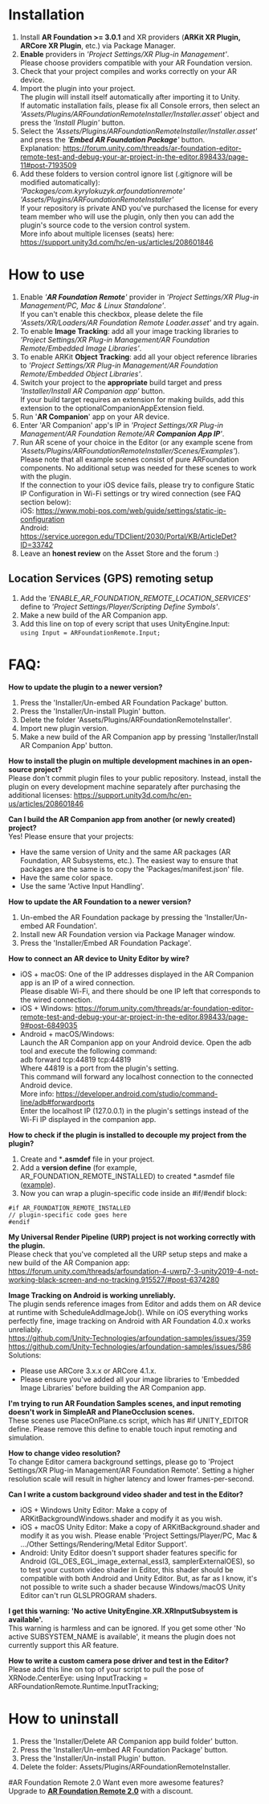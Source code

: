 # Installation
1. Install **AR Foundation >= 3.0.1** and XR providers (**ARKit XR Plugin, ARCore XR Plugin**, etc.) via Package Manager.
2. **Enable** providers in *'Project Settings/XR Plug-in Management'*.   
Please choose providers compatible with your AR Foundation version.  
3. Check that your project compiles and works correctly on your AR device.  
4. Import the plugin into your project.  
The plugin will install itself automatically after importing it to Unity.  
If automatic installation fails, please fix all Console errors, then select an *'Assets/Plugins/ARFoundationRemoteInstaller/Installer.asset'* object and press the *'Install Plugin'* button.  
 5. Select the *'Assets/Plugins/ARFoundationRemoteInstaller/Installer.asset'* and press the *'**Embed AR Foundation Package**'* button.  
Explanation: https://forum.unity.com/threads/ar-foundation-editor-remote-test-and-debug-your-ar-project-in-the-editor.898433/page-11#post-7193509  
5. Add these folders to version control ignore list (.gitignore will be modified automatically):  
*'Packages/com.kyrylokuzyk.arfoundationremote'  
'Assets/Plugins/ARFoundationRemoteInstaller'*  
If your repository is private AND you've purchased the license for every team member who will use the plugin, only then you can add the plugin's source code to the version control system.  
More info about multiple licenses (seats) here: https://support.unity3d.com/hc/en-us/articles/208601846  
            
# How to use
1. Enable *'**AR Foundation Remote**'* provider in *'Project Settings/XR Plug-in Management/PC, Mac & Linux Standalone'*.  
If you can't enable this checkbox, please delete the file *'Assets/XR/Loaders/AR Foundation Remote Loader.asset'* and try again.  
2. To enable **Image Tracking**: add all your image tracking libraries to *'Project Settings/XR Plug-in Management/AR Foundation Remote/Embedded Image Libraries'*.  
3. To enable ARKit **Object Tracking**: add all your object reference libraries to *'Project Settings/XR Plug-in Management/AR Foundation Remote/Embedded Object Libraries'*.  
4. Switch your project to the **appropriate** build target and press *'Installer/Install AR Companion app'* button.  
If your build target requires an extension for making builds, add this extension to the optionalCompanionAppExtension field.  
5. Run '**AR Companion**' app on your AR device.  
6. Enter 'AR Companion' app's IP in *'Project Settings/XR Plug-in Management/AR Foundation Remote/AR **Companion App IP**'*.  
7. Run AR scene of your choice in the Editor (or any example scene from *'Assets/Plugins/ARFoundationRemoteInstaller/Scenes/Examples'*).  
Please note that all example scenes consist of pure ARFoundation components. No additional setup was needed for these scenes to work with the plugin.  
If the connection to your iOS device fails, please try to configure Static IP Configuration in Wi-Fi settings or try wired connection (see FAQ section below):  
iOS: https://www.mobi-pos.com/web/guide/settings/static-ip-configuration  
Android: https://service.uoregon.edu/TDClient/2030/Portal/KB/ArticleDet?ID=33742  
8. Leave an **honest review** on the Asset Store and the forum :)  
  
  
## Location Services (GPS) remoting setup  
1. Add the *'ENABLE_AR_FOUNDATION_REMOTE_LOCATION_SERVICES'* define to *'Project Settings/Player/Scripting Define Symbols'*.  
2. Make a new build of the AR Companion app.  
3. Add this line on top of every script that uses UnityEngine.Input:    
`using Input = ARFoundationRemote.Input;`
  
# FAQ:    
**How to update the plugin to a newer version?**  
1. Press the 'Installer/Un-embed AR Foundation Package' button.  
2. Press the 'Installer/Un-install Plugin' button.  
3. Delete the folder 'Assets/Plugins/ARFoundationRemoteInstaller'.
4. Import new plugin version.
5. Make a new build of the AR Companion app by pressing 'Installer/Install AR Companion App' button.  
      
**How to install the plugin on multiple development machines in an open-source project?**  
Please don't commit plugin files to your public repository. Instead, install the plugin on every development machine separately after purchasing the additional licenses: https://support.unity3d.com/hc/en-us/articles/208601846  
 
**Can I build the AR Companion app from another (or newly created) project?**  
Yes! Please ensure that your projects:
 - Have the same version of Unity and the same AR packages (AR Foundation, AR Subsystems, etc.). The easiest way to ensure that packages are the same is to copy the 'Packages/manifest.json' file. 
 - Have the same color space. 
 - Use the same 'Active Input Handling'.     

**How to update the AR Foundation to a newer version?**  
 1. Un-embed the AR Foundation package by pressing the 'Installer/Un-embed AR Foundation'. 
 2. Install new AR Foundation version via Package Manager window. 
 3. Press the 'Installer/Embed AR Foundation Package'.     
 
**How to connect an AR device to Unity Editor by wire?**  
 - iOS + macOS: One of the IP addresses displayed in the AR Companion app is an IP of a wired connection.            
 Please disable Wi-Fi, and there should be one IP left that corresponds to the wired connection.  
 - iOS + Windows: https://forum.unity.com/threads/ar-foundation-editor-remote-test-and-debug-your-ar-project-in-the-editor.898433/page-9#post-6849035  
 - Android + macOS/Windows:  
   Launch the AR Companion app on your Android device. Open the adb tool and execute the following command:  
   adb forward tcp:44819 tcp:44819  
   Where 44819 is a port from the plugin's setting.  
   This command will forward any localhost connection to the connected Android device.  
   More info: https://developer.android.com/studio/command-line/adb#forwardports  
   Enter the localhost IP (127.0.0.1) in the plugin's settings instead of the Wi-Fi IP displayed in the companion app.      

**How to check if the plugin is installed to decouple my project from the plugin?**
1. Create and ***.asmdef** file in your project.
2. Add a **version define** (for example, AR_FOUNDATION_REMOTE_INSTALLED) to created *.asmdef file ([example](https://forum.unity.com/threads/ar-foundation-editor-remote-test-and-debug-your-ar-project-in-the-editor.898433/page-7#post-6561910)).
3. Now you can wrap a plugin-specific code inside an #if/#endif block:
```    
#if AR_FOUNDATION_REMOTE_INSTALLED  
// plugin-specific code goes here  
#endif
```

**My Universal Render Pipeline (URP) project is not working correctly with the plugin.**  
Please check that you've completed all the URP setup steps and make a new build of the AR Companion app: https://forum.unity.com/threads/arfoundation-4-uwrp7-3-unity2019-4-not-working-black-screen-and-no-tracking.915527/#post-6374280

**Image Tracking on Android is working unreliably.**  
The plugin sends reference images from Editor and adds them on AR device at runtime with ScheduleAddImageJob().        While on iOS everything works perfectly fine, image tracking on Android with AR Foundation 4.0.x works unreliably.   
        https://github.com/Unity-Technologies/arfoundation-samples/issues/359   
        https://github.com/Unity-Technologies/arfoundation-samples/issues/586  
 Solutions: 
 - Please use ARCore 3.x.x or ARCore 4.1.x. 
 - Please ensure you've added all your image libraries to 'Embedded Image Libraries' before building the AR Companion app.     

**I'm trying to run AR Foundation Samples scenes, and input remoting doesn't work in SimpleAR and PlaneOcclusion scenes.**  
These scenes use PlaceOnPlane.cs script, which has #if UNITY_EDITOR define. Please remove this define to enable touch input remoting and simulation.  

**How to change video resolution?**  
To change Editor camera background settings, please go to 'Project Settings/XR Plug-in Management/AR Foundation Remote'. Setting a higher resolution scale will result in higher latency and lower frames-per-second.     

**Can I write a custom background video shader and test in the Editor?**  

 - iOS + Windows Unity Editor: Make a copy of ARKitBackgroundWindows.shader and modify it as you wish. 
 - iOS + macOS Unity Editor: Make a copy of ARKitBackground.shader and modify it as you wish. Please enable 'Project Settings/Player/PC, Mac & .../Other Settings/Rendering/Metal Editor Support'. 
 - Android: Unity Editor doesn't support shader features specific for Android (GL_OES_EGL_image_external_essl3, samplerExternalOES), so to test your custom video shader in Editor,    this shader should be compatible with both Android and Unity Editor.
            But, as far as I know, it's not possible to write such a shader because Windows/macOS Unity Editor can't run GLSLPROGRAM shaders.  
  
**I get this warning: 'No active UnityEngine.XR.XRInputSubsystem is available'.**  
This warning is harmless and can be ignored. If you get some other 'No active SUBSYSTEM_NAME is available', it means the plugin does not currently support this AR feature.     

**How to write a custom camera pose driver and test in the Editor?**  
Please add this line on top of your script to pull the pose of XRNode.CenterEye: using InputTracking = ARFoundationRemote.Runtime.InputTracking;  
  
# How to uninstall
1. Press the 'Installer/Delete AR Companion app build folder' button.  
2. Press the 'Installer/Un-embed AR Foundation Package' button.
3. Press the 'Installer/Un-install Plugin' button.
4. Delete the folder: Assets/Plugins/ARFoundationRemoteInstaller.  

#AR Foundation Remote 2.0
Want even more awesome features?  
Upgrade to [**AR Foundation Remote 2.0**](https://assetstore.unity.com/packages/slug/201106) with a discount.
